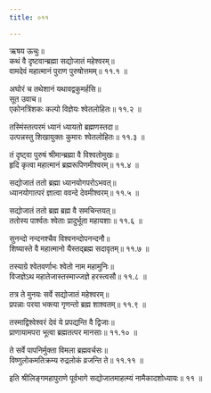 ```yaml
---
title: ०११

---
```

ऋषय ऊचुः॥  
कथं वै दृष्टवान्ब्रह्मा सद्योजातं महेश्वरम्॥  
वामदेवं महात्मानं पुराण पुरुषोत्तमम्॥ ११.१ ॥  
  
अघोरं च तथेशानं यथावद्वकुमर्हसि॥  
सूत उवाच॥  
एकोनत्रिंशकः कल्पो विज्ञेयः श्वेतलोहितः॥ ११.२ ॥  
  
तस्मिंस्तत्परमं ध्यानं ध्यायतो ब्रह्मणस्तदा॥  
उत्पन्नस्तु शिखायुक्तः कुमारः श्वेतलोहितः॥ ११.३ ॥  
  
तं दृष्ट्वा पुरुषं श्रीमान्ब्रह्मा वै विश्वतोमुखः॥  
हृदि कृत्वा महात्मानं ब्रह्मरूपिणमीश्वरम्॥ ११.४ ॥  
  
सद्योजातं ततो ब्रह्मा ध्यानयोगपरोऽभवत्॥  
ध्यानयोगात्परं ज्ञात्वा ववन्दे देवमीश्वरम्॥ ११.५ ॥  
  
सद्योजातं ततो ब्रह्म ब्रह्म वै समचिन्तयत्॥  
ततोस्य पार्श्वतः श्वेताः प्रादुर्भूता महायशाः॥ ११.६ ॥  
  
सुनन्दो नन्दनश्चैव विश्वनन्दोपनन्दनौ॥  
शिष्यास्ते वै महात्मानो यैस्तद्ब्रह्म सदावृतम्॥ ११.७ ॥  
  
तस्याग्रे श्वेतवर्णाभः श्वेतो नाम महामुनिः॥  
विजज्ञेऽथ महातेजास्तस्माज्जज्ञे हरस्त्वसौ॥ ११.८ ॥  
  
तत्र ते मुनयः सर्वे सद्योजातं महेश्वरम्॥  
प्रपन्नाः परया भक्त्या गृणन्तो ब्रह्म शाश्वतम्॥ ११.९ ॥  
  
तस्माद्विश्वेश्वरं देवं ये प्रपद्यन्ति वै द्विजाः॥  
प्राणायामपरा भूत्वा ब्रह्मतत्पर मानसाः॥ ११.१० ॥  
  
ते सर्वे पापनिर्मुक्ता विमला ब्रह्मवर्चसः॥  
विष्णुलोकमतिक्रम्य रुद्रलोकं व्रजन्ति ते॥ ११.११ ॥  
  
इति श्रीलिङ्गमहापुराणे पूर्वभागे सद्योजातमाहत्म्यं नामैकादशोध्यायः॥ ११ ॥